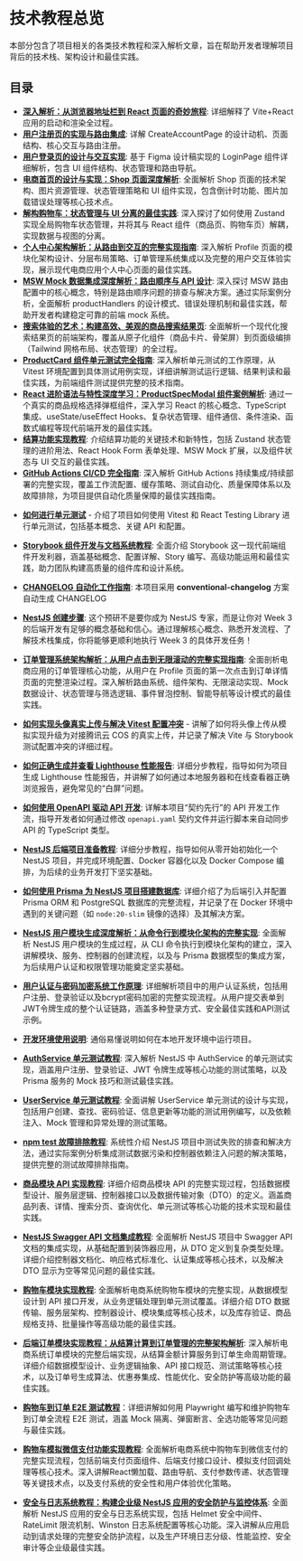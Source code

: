 # 技术教程总览

本部分包含了项目相关的各类技术教程和深入解析文章，旨在帮助开发者理解项目背后的技术栈、架构设计和最佳实践。

## 目录

- [**深入解析：从浏览器地址栏到 React 页面的奇妙旅程**](./how-vite-react-app-works.md): 详细解释了 Vite+React 应用的启动和渲染全过程。
- [**用户注册页的实现与路由集成**](./how-create-account-page-works.md): 详解 CreateAccountPage 的设计动机、页面结构、核心交互与路由注册。
- [**用户登录页的设计与交互实现**](./how-login-page-works.md): 基于 Figma 设计稿实现的 LoginPage 组件详细解析，包含 UI 组件结构、状态管理和路由导航。
- [**电商首页的设计与实现：Shop 页面深度解析**](./how-shop-page-works.md): 全面解析 Shop 页面的技术架构、图片资源管理、状态管理策略和 UI 组件实现，包含倒计时功能、图片加载错误处理等核心技术点。
- [**解构购物车：状态管理与 UI 分离的最佳实践**](./how-cart-and-state-management-works.md): 深入探讨了如何使用 Zustand 实现全局购物车状态管理，并将其与 React 组件（商品页、购物车页）解耦，实现数据与视图的分离。
- [**个人中心架构解析：从路由到交互的完整实现指南**](./how-profile-page-works.md): 深入解析 Profile 页面的模块化架构设计、分层布局策略、订单管理系统集成以及完整的用户交互体验实现，展示现代电商应用个人中心页面的最佳实践。
- [**MSW Mock 数据集成深度解析：路由顺序与 API 设计**](./how-msw-mock-integration-works.md): 深入探讨 MSW 路由配置中的核心概念，特别是路由顺序问题的排查与解决方案。通过实际案例分析，全面解析 productHandlers 的设计模式、错误处理机制和最佳实践，帮助开发者构建稳定可靠的前端 mock 系统。
- [**搜索体验的艺术：构建高效、美观的商品搜索结果页**](./how-search-result-page-works.md): 全面解析一个现代化搜索结果页的前端架构，覆盖从原子化组件（商品卡片、骨架屏）到页面级编排（Tailwind 网格布局、状态管理）的全过程。
- [**ProductCard 组件单元测试完全指南**](./how-ProductCard-unit-testing-works.md): 深入解析单元测试的工作原理，从 Vitest 环境配置到具体测试用例实现，详细讲解测试运行逻辑、结果判读和最佳实践，为前端组件测试提供完整的技术指南。
- [**React 进阶语法与特性深度学习：ProductSpecModal 组件案例解析**](./how-product-spec-modal-works.md): 通过一个真实的商品规格选择弹框组件，深入学习 React 的核心概念、TypeScript 集成、useState/useEffect Hooks、复杂状态管理、组件通信、条件渲染、函数式编程等现代前端开发的最佳实践。
- [**结算功能实现教程**](./how-checkout-functionality-works.md): 介绍结算功能的关键技术和新特性，包括 Zustand 状态管理的进阶用法、React Hook Form 表单处理、MSW Mock 扩展，以及组件状态与 UI 交互的最佳实践。
- [**GitHub Actions CI/CD 完全指南**](./how-github-actions-cicd-works.md): 深入解析 GitHub Actions 持续集成/持续部署的完整实现，覆盖工作流配置、缓存策略、测试自动化、质量保障体系以及故障排除，为项目提供自动化质量保障的最佳实践指南。

* [**如何进行单元测试**](./how-unit-testing-works.md) - 介绍了项目如何使用 Vitest 和 React Testing Library 进行单元测试，包括基本概念、关键 API 和配置。

- [**Storybook 组件开发与文档系统教程**](./how-storybook-works.md): 全面介绍 Storybook 这一现代前端组件开发利器，涵盖基础概念、配置详解、Story 编写、高级功能运用和最佳实践，助力团队构建高质量的组件库和设计系统。
- [**CHANGELOG 自动化工作指南**](./how-changelog-automation-works.md): 本项目采用 **conventional-changelog** 方案自动生成 CHANGELOG
- [**NestJS 创建步骤**](./how-nestjs-preparation-works.md): 这个预研不是要你成为 NestJS 专家，而是让你对 Week 3 的后端开发有足够的概念基础和信心。通过理解核心概念、熟悉开发流程、了解技术栈集成，你将能够更顺利地执行 Week 3 的具体开发任务！

- [**订单管理系统架构解析：从用户点击到无限滚动的完整实现指南**](./how-order-management-works.md): 全面剖析电商应用的订单管理核心功能，从用户在 Profile 页面的第一次点击到订单详情页面的完整渲染过程。深入解析路由系统、组件架构、无限滚动实现、Mock 数据设计、状态管理与筛选逻辑、事件冒泡控制、智能导航等设计模式的最佳实践。

* [**如何实现头像真实上传与解决 Vitest 配置冲突**](./how-real-avatar-upload-and-test-config-works.md) - 讲解了如何将头像上传从模拟实现升级为对接腾讯云 COS 的真实上传，并记录了解决 Vite 与 Storybook 测试配置冲突的详细过程。

- [**如何正确生成并查看 Lighthouse 性能报告**](./how-to-run-and-view-lighthouse-report.md): 详细分步教程，指导如何为项目生成 Lighthouse 性能报告，并讲解了如何通过本地服务器和在线查看器正确浏览报告，避免常见的“白屏”问题。

- [**如何使用 OpenAPI 驱动 API 开发**](./how-openapi-workflow-works.md): 详解本项目“契约先行”的 API 开发工作流，指导开发者如何通过修改 `openapi.yaml` 契约文件并运行脚本来自动同步 API 的 TypeScript 类型。
- [**NestJS 后端项目准备教程**](./how-to-prepare-a-NestJs-backend-project.md.md): 详细分步教程，指导如何从零开始初始化一个 NestJS 项目，并完成环境配置、Docker 容器化以及 Docker Compose 编排，为后续的业务开发打下坚实基础。
- [**如何使用 Prisma 为 NestJS 项目搭建数据库**](./how-database-with-prisma-works.md): 详细介绍了为后端引入并配置 Prisma ORM 和 PostgreSQL 数据库的完整流程，并记录了在 Docker 环境中遇到的关键问题（如 `node:20-slim` 镜像的选择）及其解决方案。
- [**NestJS 用户模块生成深度解析：从命令行到模块化架构的完整实现**](./how-nestjs-user-module-generation-works.md): 全面解析 NestJS 用户模块的生成过程，从 CLI 命令执行到模块化架构的建立，深入讲解模块、服务、控制器的创建流程，以及与 Prisma 数据模型的集成方案，为后续用户认证和权限管理功能奠定坚实基础。
- [**用户认证与密码加密系统工作原理**](./how-authentication-and-encryption-works.md): 详细解析项目中的用户认证系统，包括用户注册、登录验证以及bcrypt密码加密的完整实现流程。从用户提交表单到JWT令牌生成的整个认证链路，涵盖多种登录方式、安全最佳实践和API测试示例。
- [**开发环境使用说明**](./README-Development.md): 通俗易懂说明如何在本地开发环境中运行项目。

- [**AuthService 单元测试教程**](./how-auth-service-unit-testing-works.md): 深入解析 NestJS 中 AuthService 的单元测试实现，涵盖用户注册、登录验证、JWT 令牌生成等核心功能的测试策略，以及 Prisma 服务的 Mock 技巧和测试最佳实践。
- [**UserService 单元测试教程**](./how-user-service-unit-testing-works.md): 全面讲解 UserService 单元测试的设计与实现，包括用户创建、查找、密码验证、信息更新等功能的测试用例编写，以及依赖注入、Mock 管理和异常处理的测试策略。
- [**npm test 故障排除教程**](./how-npm-test-troubleshooting-works.md): 系统性介绍 NestJS 项目中测试失败的排查和解决方法，通过实际案例分析集成测试数据污染和控制器依赖注入问题的解决策略，提供完整的测试故障排除指南。
- [**商品模块 API 实现教程**](./how-product-api-module-works.md): 详细介绍商品模块 API 的完整实现过程，包括数据模型设计、服务层逻辑、控制器接口以及数据传输对象（DTO）的定义。涵盖商品列表、详情、搜索分页、查询优化、单元测试等核心功能的技术实现和最佳实践。
- [**NestJS Swagger API 文档集成教程**](./how-nestjs-swagger-api-documentation-works.md): 全面解析 NestJS 项目中 Swagger API 文档的集成实现，从基础配置到装饰器应用，从 DTO 定义到复杂类型处理。详细介绍控制器文档化、响应格式标准化、认证集成等核心技术，以及解决 DTO 显示为空等常见问题的最佳实践。
- [**购物车模块实现教程**](./how-cart-module-implementation-works.md): 全面解析电商系统购物车模块的完整实现，从数据模型设计到 API 接口开发，从业务逻辑处理到单元测试覆盖。详细介绍 DTO 数据传输、服务层架构、控制器设计、模块集成等核心技术，以及库存验证、商品规格支持、批量操作等高级功能的最佳实践。
- [**后端订单模块实现教程：从结算计算到订单管理的完整架构解析**](./how-backend-order-module-works.md): 深入解析电商系统订单模块的完整后端实现，从结算金额计算服务到订单生命周期管理。详细介绍数据模型设计、业务逻辑抽象、API 接口规范、测试策略等核心技术，以及订单号生成算法、优惠券集成、性能优化、安全防护等高级功能的最佳实践。
- [**购物车到订单 E2E 测试教程**](./how-cart-to-order-e2e-works.md)：详细讲解如何用 Playwright 编写和维护购物车到订单全流程 E2E 测试，涵盖 Mock 隔离、弹窗断言、全选功能等常见问题与最佳实践。
- [**购物车模拟微信支付功能实现教程**](./how-wechat-payment-simulation-works.md): 全面解析电商系统中购物车到微信支付的完整实现流程，包括前端支付页面组件、后端支付接口设计、模拟支付回调处理等核心技术。深入讲解React懒加载、路由导航、支付参数传递、状态管理等关键技术点，以及支付系统的安全性和用户体验优化策略。
- [**安全与日志系统教程：构建企业级 NestJS 应用的安全防护与监控体系**](./how-security-and-logging-works.md): 全面解析 NestJS 应用的安全与日志系统实现，包括 Helmet 安全中间件、RateLimit 限流机制、Winston 日志系统配置等核心功能。深入讲解从应用启动到请求处理的完整安全防护流程，以及生产环境日志分级、性能监控、安全审计等企业级最佳实践。
